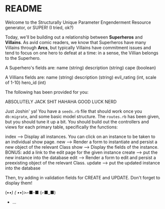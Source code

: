 # README

Welcome to the Structurally Unique Parameter Engenderment Resource generator, or SUPER! (I tried, ok?)

Today, we'll be building out a relationship between **Superheros** and **Villains**. As avid comic readers, we know that Superheros have many Villains through **Arcs**, but typically Villains have commitment issues and tend to focus on one hero to defeat at a time: in a sense, the Villian belongs to the Superhero.

A Superhero's fields are:
name (string)
description (string)
cape (boolean)

A Villians fields are:
name (string)
description (string)
evil_rating (int, scale of 1-10)
hero_id (int)


The following has been provided for you:

ABSOLUTELY JACK SHIT HAHAHA GOOD LUCK NERD

Just Joshin' ya! You have a `seeds.rb` file that should work once you `db:migrate`, and some basic model structure. The `routes.rb` has been given, but you should tune it up a bit. You should build out the controllers and views for each primary table, specifically the functions:

index
--> Display all instances. You can click on an instance to be taken to an individual show page.
new
--> Render a form to instantiate and persist a new object of the relevant Class
show
--> Display the fields of the instance. BONUS: add a link to the edit page for the given instance
create
--> put the new instance into the database
edit
--> Render a form to edit and persist a preexisting object of the relevant Class.
update
--> put the updated instance into the database

Then, try adding in validation fields for CREATE and UPDATE. Don't forget to display them!



(•_•)
        ( •_•)>⌐■-■
                        (⌐■_■)


* ...
